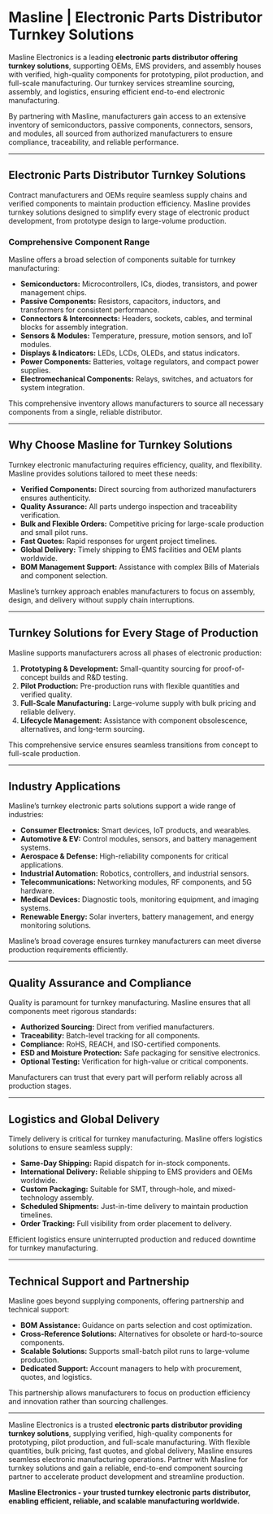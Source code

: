 # Masline | Electronic Parts Distributor Turnkey Solutions

Masline Electronics is a leading **electronic parts distributor offering turnkey solutions**, supporting OEMs, EMS providers, and assembly houses with verified, high-quality components for prototyping, pilot production, and full-scale manufacturing. Our turnkey services streamline sourcing, assembly, and logistics, ensuring efficient end-to-end electronic manufacturing.

By partnering with Masline, manufacturers gain access to an extensive inventory of semiconductors, passive components, connectors, sensors, and modules, all sourced from authorized manufacturers to ensure compliance, traceability, and reliable performance.

---

## Electronic Parts Distributor Turnkey Solutions

Contract manufacturers and OEMs require seamless supply chains and verified components to maintain production efficiency. Masline provides turnkey solutions designed to simplify every stage of electronic product development, from prototype design to large-volume production.

### **Comprehensive Component Range**
Masline offers a broad selection of components suitable for turnkey manufacturing:

- **Semiconductors:** Microcontrollers, ICs, diodes, transistors, and power management chips.  
- **Passive Components:** Resistors, capacitors, inductors, and transformers for consistent performance.  
- **Connectors & Interconnects:** Headers, sockets, cables, and terminal blocks for assembly integration.  
- **Sensors & Modules:** Temperature, pressure, motion sensors, and IoT modules.  
- **Displays & Indicators:** LEDs, LCDs, OLEDs, and status indicators.  
- **Power Components:** Batteries, voltage regulators, and compact power supplies.  
- **Electromechanical Components:** Relays, switches, and actuators for system integration.  

This comprehensive inventory allows manufacturers to source all necessary components from a single, reliable distributor.

---

## Why Choose Masline for Turnkey Solutions

Turnkey electronic manufacturing requires efficiency, quality, and flexibility. Masline provides solutions tailored to meet these needs:

- **Verified Components:** Direct sourcing from authorized manufacturers ensures authenticity.  
- **Quality Assurance:** All parts undergo inspection and traceability verification.  
- **Bulk and Flexible Orders:** Competitive pricing for large-scale production and small pilot runs.  
- **Fast Quotes:** Rapid responses for urgent project timelines.  
- **Global Delivery:** Timely shipping to EMS facilities and OEM plants worldwide.  
- **BOM Management Support:** Assistance with complex Bills of Materials and component selection.  

Masline’s turnkey approach enables manufacturers to focus on assembly, design, and delivery without supply chain interruptions.

---

## Turnkey Solutions for Every Stage of Production

Masline supports manufacturers across all phases of electronic production:

1. **Prototyping & Development:** Small-quantity sourcing for proof-of-concept builds and R&D testing.  
2. **Pilot Production:** Pre-production runs with flexible quantities and verified quality.  
3. **Full-Scale Manufacturing:** Large-volume supply with bulk pricing and reliable delivery.  
4. **Lifecycle Management:** Assistance with component obsolescence, alternatives, and long-term sourcing.  

This comprehensive service ensures seamless transitions from concept to full-scale production.

---

## Industry Applications

Masline’s turnkey electronic parts solutions support a wide range of industries:

- **Consumer Electronics:** Smart devices, IoT products, and wearables.  
- **Automotive & EV:** Control modules, sensors, and battery management systems.  
- **Aerospace & Defense:** High-reliability components for critical applications.  
- **Industrial Automation:** Robotics, controllers, and industrial sensors.  
- **Telecommunications:** Networking modules, RF components, and 5G hardware.  
- **Medical Devices:** Diagnostic tools, monitoring equipment, and imaging systems.  
- **Renewable Energy:** Solar inverters, battery management, and energy monitoring solutions.  

Masline’s broad coverage ensures turnkey manufacturers can meet diverse production requirements efficiently.

---

## Quality Assurance and Compliance

Quality is paramount for turnkey manufacturing. Masline ensures that all components meet rigorous standards:

- **Authorized Sourcing:** Direct from verified manufacturers.  
- **Traceability:** Batch-level tracking for all components.  
- **Compliance:** RoHS, REACH, and ISO-certified components.  
- **ESD and Moisture Protection:** Safe packaging for sensitive electronics.  
- **Optional Testing:** Verification for high-value or critical components.  

Manufacturers can trust that every part will perform reliably across all production stages.

---

## Logistics and Global Delivery

Timely delivery is critical for turnkey manufacturing. Masline offers logistics solutions to ensure seamless supply:

- **Same-Day Shipping:** Rapid dispatch for in-stock components.  
- **International Delivery:** Reliable shipping to EMS providers and OEMs worldwide.  
- **Custom Packaging:** Suitable for SMT, through-hole, and mixed-technology assembly.  
- **Scheduled Shipments:** Just-in-time delivery to maintain production timelines.  
- **Order Tracking:** Full visibility from order placement to delivery.  

Efficient logistics ensure uninterrupted production and reduced downtime for turnkey manufacturing.

---

## Technical Support and Partnership

Masline goes beyond supplying components, offering partnership and technical support:

- **BOM Assistance:** Guidance on parts selection and cost optimization.  
- **Cross-Reference Solutions:** Alternatives for obsolete or hard-to-source components.  
- **Scalable Solutions:** Supports small-batch pilot runs to large-volume production.  
- **Dedicated Support:** Account managers to help with procurement, quotes, and logistics.  

This partnership allows manufacturers to focus on production efficiency and innovation rather than sourcing challenges.

---

Masline Electronics is a trusted **electronic parts distributor providing turnkey solutions**, supplying verified, high-quality components for prototyping, pilot production, and full-scale manufacturing. With flexible quantities, bulk pricing, fast quotes, and global delivery, Masline ensures seamless electronic manufacturing operations.
Partner with Masline for turnkey solutions and gain a reliable, end-to-end component sourcing partner to accelerate product development and streamline production.


**Masline Electronics - your trusted turnkey electronic parts distributor, enabling efficient, reliable, and scalable manufacturing worldwide.**
